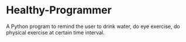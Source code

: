# Healthy-Programmer
A Python program to remind the user to drink water, do eye exercise, do physical exercise at certain time interval.
